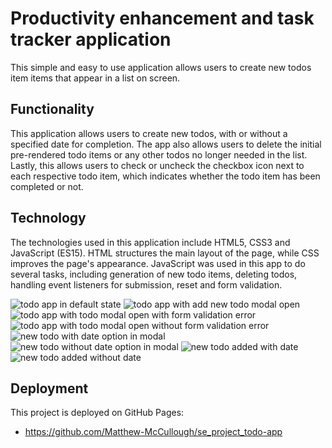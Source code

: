 # Productivity enhancement and task tracker application

This simple and easy to use application allows users to create new todos item items that appear in a list on screen.

## Functionality

This application allows users to create new todos, with or without a specified date for completion. The app also allows users to delete the initial pre-rendered todo items or any other todos no longer needed in the list. Lastly, this allows users to check or uncheck the checkbox icon next to each respective todo item, which indicates whether the todo item has been completed or not.

## Technology

The technologies used in this application include HTML5, CSS3 and JavaScript (ES15). HTML structures the main layout of the page, while CSS improves the page's appearance. JavaScript was used in this app to do several tasks, including generation of new todo items, deleting todos, handling event listeners for submission, reset and form validation.

![todo app in default state](https://github.com/user-attachments/assets/0b2c2be2-5b58-40c8-8133-cd21cd115108)
![todo app with add new todo modal open](https://github.com/user-attachments/assets/6faec0db-ec7d-479c-8acb-7b5eda96edb7)
![todo app with todo modal open with form validation error](https://github.com/user-attachments/assets/c39dc2f4-916d-438b-92d1-561e1a64227e)
![todo app with todo modal open without form validation error](https://github.com/user-attachments/assets/8d739d5d-5bdd-4c81-b5ae-f5e022f95cdc)
![new todo with date option in modal](https://github.com/user-attachments/assets/9ae1b999-869a-41d0-a5eb-2ec49b0fbda2)
![new todo without date option in modal](https://github.com/user-attachments/assets/07a6d5e3-13fb-4767-ab91-2ebe8415e60c)
![new todo added with date](https://github.com/user-attachments/assets/875f47f3-3dd8-4d1f-a769-3edbb80cf1d3)
![new todo added without date](https://github.com/user-attachments/assets/0180d39d-dddd-4640-9556-d1becf83017f)

## Deployment

This project is deployed on GitHub Pages:

- https://github.com/Matthew-McCullough/se_project_todo-app
